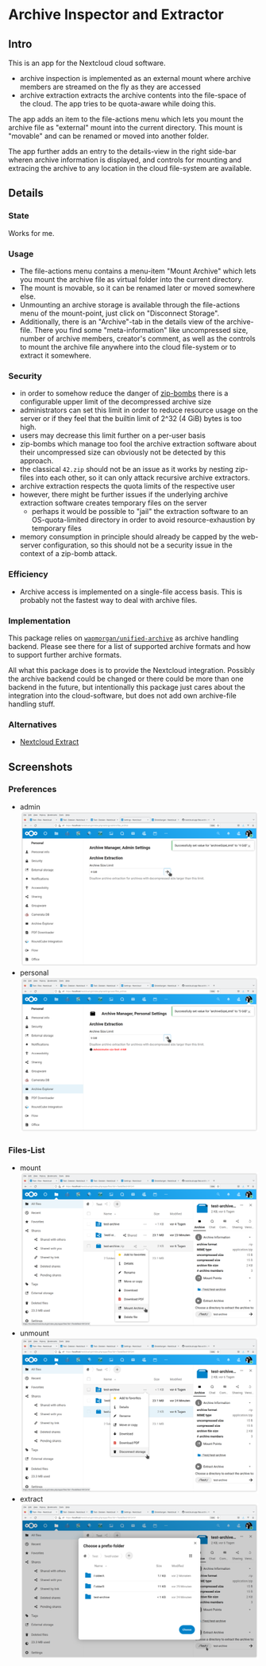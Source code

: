 # Archive Inspector and Extractor

## Intro
This is an app for the Nextcloud cloud software.

- archive inspection is implemented as an external mount where
  archive members are streamed on the fly as they are accessed
- archive extraction extracts the archive contents into the file-space
  of the cloud. The app tries to be quota-aware while doing this.

The app adds an item to the file-actions menu which lets you mount the
archive file as "external" mount into the current directory. This
mount is "movable" and can be renamed or moved into another folder.

The app further adds an entry to the details-view in the right
side-bar wheren archive information is displayed, and controls for
mounting and extracing the archive to any location in the cloud
file-system are available.

## Details

### State

Works for me.

### Usage

- The file-actions menu contains a menu-item "Mount Archive" which
  lets you mount the archive file as virtual folder into the current
  directory.
- The mount is movable, so it can be renamed later or moved somewhere
  else.
- Unmounting an archive storage is available through the file-actions
  menu of the mount-point, just click on "Disconnect Storage".
- Additionally, there is an "Archive"-tab in the details view of the
  archive-file. There you find some "meta-information" like
  uncompressed size, number of archive members, creator's comment, as
  well as the controls to mount the archive file anywhere into the
  cloud file-system or to extract it somewhere.

### Security

- in order to somehow reduce the danger of
  [zip-bombs](https://en.wikipedia.org/wiki/Zip_bomb) there is a
  configurable upper limit of the decompressed archive size
- administrators can set this limit in order to reduce resource
  usage on the server or if they feel that the builtin limit of 2^32
  (4 GiB) bytes is too high.
- users may decrease this limit further on a per-user basis
- zip-bombs which manage too fool the archive extraction software
  about their uncompressed size can obviously not be detected by this
  approach.
- the classical `42.zip` should not be an issue as it works by nesting
  zip-files into each other, so it can only attack recursive archive
  extractors.
- archive extraction respects the quota limits of the respective user
- however, there might be further issues if the underlying archive
  extraction software creates temporary files on the server
  - perhaps it would be possible to "jail" the extraction software to
    an OS-quota-limited directory in order to avoid
    resource-exhaustion by temporary files
- memory consumption in principle should already be capped by the
  web-server configuration, so this should not be a security issue in
  the context of a zip-bomb attack.

###  Efficiency
- Archive access is implemented on a single-file access basis. This is
  probably not the fastest way to deal with archive files.

### Implementation
This package relies on
[`wapmorgan/unified-archive`](https://github.com/wapmorgan/UnifiedArchive)
as archive handling backend. Please see there for a list of supported
archive formats and how to support further archive formats.

All what this package does is to provide the Nextcloud
integration. Possibly the archive backend could be changed or there
could be more than one backend in the future, but intentionally this
package just cares about the integration into the cloud-software, but
does not add own archive-file handling stuff.

### Alternatives

- [Nextcloud Extract](https://github.com/PaulLereverend/NextcloudExtract)

## Screenshots

### Preferences

- admin ![file list](contrib/screenshots/files_archive_admin_settings.png)
- personal ![file list](contrib/screenshots/files_archive_personal_settings.png)

### Files-List

- mount ![file list](contrib/screenshots/files_archive_file_list_1.png)
- unmount ![file list](contrib/screenshots/files_archive_file_list_2.png)
- extract ![file list](contrib/screenshots/files_archive_file_list_3.png)
